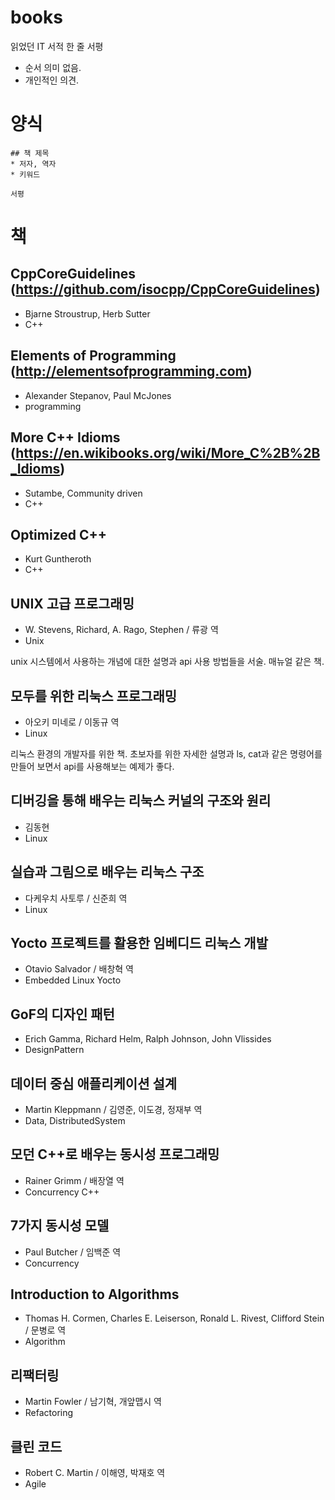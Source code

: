 # books
읽었던 IT 서적 한 줄 서평

* 순서 의미 없음.
* 개인적인 의견.

# 양식

```
## 책 제목
* 저자, 역자
* 키워드

서평
```

# 책

## CppCoreGuidelines (https://github.com/isocpp/CppCoreGuidelines)
* Bjarne Stroustrup, Herb Sutter
* C++

## Elements of Programming (http://elementsofprogramming.com)
* Alexander Stepanov, Paul McJones
* programming

## More C++ Idioms (https://en.wikibooks.org/wiki/More_C%2B%2B_Idioms)
* Sutambe, Community driven
* C++

## Optimized C++
* Kurt Guntheroth
* C++

## UNIX 고급 프로그래밍
* W. Stevens, Richard, A. Rago, Stephen / 류광 역
* Unix

unix 시스템에서 사용하는 개념에 대한 설명과 api 사용 방법들을 서술. 매뉴얼 같은 책.


## 모두를 위한 리눅스 프로그래밍
* 아오키 미네로 / 이동규 역
* Linux

리눅스 환경의 개발자를 위한 책. 초보자를 위한 자세한 설명과 ls, cat과 같은 명령어를 만들어 보면서 api를 사용해보는 예제가 좋다.

## 디버깅을 통해 배우는 리눅스 커널의 구조와 원리
* 김동현
* Linux

## 실습과 그림으로 배우는 리눅스 구조
* 다케우치 사토루 / 신준희 역
* Linux

## Yocto 프로젝트를 활용한 임베디드 리눅스 개발
* Otavio Salvador / 배창혁 역
* Embedded Linux Yocto

## GoF의 디자인 패턴
* Erich Gamma, Richard Helm, Ralph Johnson, John Vlissides
* DesignPattern

## 데이터 중심 애플리케이션 설계
* Martin Kleppmann / 김영준, 이도경, 정재부 역
* Data, DistributedSystem

## 모던 C++로 배우는 동시성 프로그래밍
* Rainer Grimm / 배장열 역
* Concurrency C++

## 7가지 동시성 모델
* Paul Butcher / 임백준 역
* Concurrency

## Introduction to Algorithms
* Thomas H. Cormen, Charles E. Leiserson, Ronald L. Rivest, Clifford Stein / 문병로 역
* Algorithm

## 리팩터링
* Martin Fowler / 남기혁, 개앞맵시 역
* Refactoring

## 클린 코드
* Robert C. Martin / 이해영, 박재호 역
* Agile
